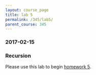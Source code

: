 ```yaml
---
layout: course_page
title: lab 5
permalink: /345/lab5/
parent_course: 345
---
```


### 2017-02-15

### Recursion
Please use this lab to begin [homework 5](/345/hw5/).
